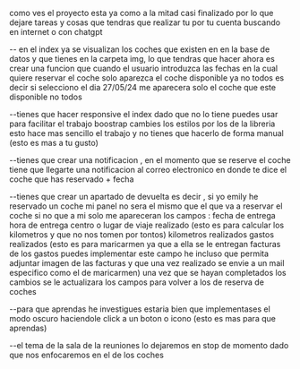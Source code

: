 como ves el proyecto esta ya como a la mitad casi finalizado por lo que dejare tareas y cosas que tendras que realizar tu por tu cuenta buscando en internet 
o con chatgpt


-- en el index ya se visualizan los coches que existen en en la base de datos y que tienes en la carpeta img, lo que tendras que hacer ahora
es crear una funcion que cuando el usuario introduzca las fechas en la cual quiere reservar el coche solo aparezca el coche disponible ya no todos
es decir si selecciono el dia 
27/05/24  me aparecera solo el coche que este disponible no todos 


--tienes que hacer responsive el index dado que no lo tiene puedes usar para facilitar el trabajo boostrap cambies los estilos por los de la libreria esto 
hace mas sencillo el trabajo y no tienes que hacerlo de forma manual (esto es mas a tu gusto)

--tienes que crear una notificacion , en el momento que se reserve el coche tiene que llegarte una notificacion al correo electronico en donde te dice 
el coche que has reservado + fecha 

--tienes que crear un apartado de devuelta es decir , si yo emily he reservado un coche mi panel no sera el mismo que el que va a reservar el coche si no que 
a mi solo me apareceran los campos :
fecha de entrega
hora de entrega
centro o lugar de viaje realizado (esto es para calcular los kilometros y que no nos tomen por tontos)
kilometros realizados
gastos realizados (esto es para maricarmen ya que a ella se le entregan facturas de los gastos puedes implementar este campo he incluso que permita adjuntar imagen
                    de las facturas y que una vez realizado se envie a un mail especifico como el de maricarmen)
una vez que se hayan completados los cambios se le actualizara los campos para volver a los de reserva de coches 

--para que aprendas he investigues estaria bien que implementases el modo oscuro haciendole click a un boton o icono (esto es mas para que aprendas)

--el tema de la sala de la reuniones lo dejaremos en stop de momento dado que nos enfocaremos en el de los coches 